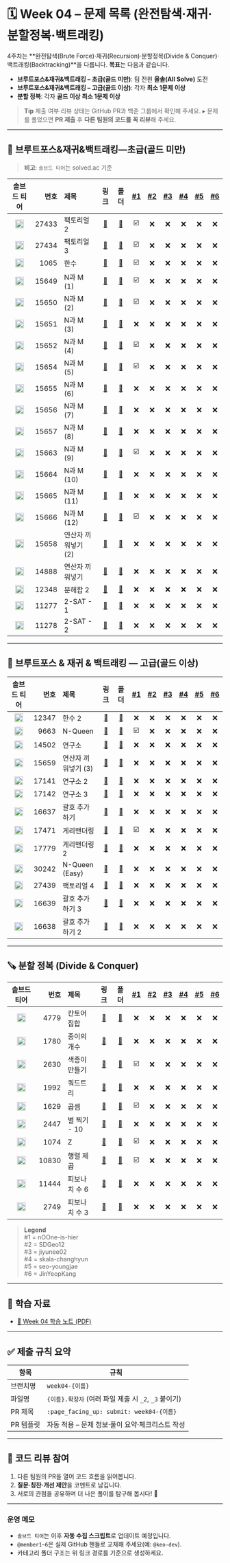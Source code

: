 # 🗓️ Week 04 – 문제 목록 (완전탐색·재귀·분할정복·백트래킹)

4주차는 \*\*완전탐색(Brute Force)·재귀(Recursion)·분할정복(Divide & Conquer)·백트래킹(Backtracking)\*\*을 다룹니다.
**목표**는 다음과 같습니다.

* **브루트포스&재귀&백트래킹 – 초급(골드 미만)**: 팀 전원 **올솔(All Solve)** 도전
* **브루트포스&재귀&백트래킹 – 고급(골드 이상)**: 각자 **최소 1문제 이상**
* **분할 정복**: 각자 **골드 이상 최소 1문제 이상**

> **Tip**
> 제출 여부·리뷰 상태는 GitHub PR과 백준 그룹에서 확인해 주세요.
> ▸ 문제를 풀었으면 **PR 제출** 후 **다른 팀원의 코드를 꼭 리뷰**해 주세요.

---

## 🧩 브루트포스&재귀&백트래킹—초급(골드 미만)

> **비고**: `솔브드 티어`는 solved.ac 기준

<!--START:PROGRESS:BEGINNER-->

| 솔브드 티어 | 번호 | 제목 | 링크 | 폴더 | <a href="https://github.com/nOOne-is-hier" title="nOOne-is-hier">#1</a> | <a href="https://github.com/SDGeo12" title="SDGeo12">#2</a> | <a href="https://github.com/jiyunee02" title="jiyunee02">#3</a> | <a href="https://github.com/skala-changhyun" title="skala-changhyun">#4</a> | <a href="https://github.com/seo-youngjae" title="seo-youngjae">#5</a> | <a href="https://github.com/JinYeopKang" title="JinYeopKang">#6</a> |
|:---:|---:|:---|:---:|:---:|:---:|:---:|:---:|:---:|:---:|:---:|
| <img src="https://static.solved.ac/tier_small/1.svg" alt="Bronze V" width="20"/> | 27433 | 팩토리얼 2 | [🔗](https://www.acmicpc.net/problem/27433) | [📁](./브루트포스&재귀&백트래킹-초급/boj_27433_팩토리얼_2) | ☑️ | ❌ | ❌ | ❌ | ❌ | ❌ |
| <img src="https://static.solved.ac/tier_small/1.svg" alt="Bronze V" width="20"/> | 27434 | 팩토리얼 3 | [🔗](https://www.acmicpc.net/problem/27434) | [📁](./브루트포스&재귀&백트래킹-초급/boj_27434_팩토리얼_3) | ☑️ | ❌ | ❌ | ❌ | ❌ | ❌ |
| <img src="https://static.solved.ac/tier_small/7.svg" alt="Silver IV" width="20"/> | 1065 | 한수 | [🔗](https://www.acmicpc.net/problem/1065) | [📁](./브루트포스&재귀&백트래킹-초급/boj_1065_한수) | ☑️ | ❌ | ❌ | ❌ | ❌ | ❌ |
| <img src="https://static.solved.ac/tier_small/8.svg" alt="Silver III" width="20"/> | 15649 | N과 M (1) | [🔗](https://www.acmicpc.net/problem/15649) | [📁](./브루트포스&재귀&백트래킹-초급/boj_15649_N과_M_(1)) | ☑️ | ❌ | ❌ | ❌ | ❌ | ❌ |
| <img src="https://static.solved.ac/tier_small/8.svg" alt="Silver III" width="20"/> | 15650 | N과 M (2) | [🔗](https://www.acmicpc.net/problem/15650) | [📁](./브루트포스&재귀&백트래킹-초급/boj_15650_N과_M_(2)) | ☑️ | ❌ | ❌ | ❌ | ❌ | ❌ |
| <img src="https://static.solved.ac/tier_small/8.svg" alt="Silver III" width="20"/> | 15651 | N과 M (3) | [🔗](https://www.acmicpc.net/problem/15651) | [📁](./브루트포스&재귀&백트래킹-초급/boj_15651_N과_M_(3)) | ❌ | ❌ | ❌ | ❌ | ❌ | ❌ |
| <img src="https://static.solved.ac/tier_small/8.svg" alt="Silver III" width="20"/> | 15652 | N과 M (4) | [🔗](https://www.acmicpc.net/problem/15652) | [📁](./브루트포스&재귀&백트래킹-초급/boj_15652_N과_M_(4)) | ☑️ | ❌ | ❌ | ❌ | ❌ | ❌ |
| <img src="https://static.solved.ac/tier_small/8.svg" alt="Silver III" width="20"/> | 15654 | N과 M (5) | [🔗](https://www.acmicpc.net/problem/15654) | [📁](./브루트포스&재귀&백트래킹-초급/boj_15654_N과_M_(5)) | ☑️ | ❌ | ❌ | ❌ | ❌ | ❌ |
| <img src="https://static.solved.ac/tier_small/8.svg" alt="Silver III" width="20"/> | 15655 | N과 M (6) | [🔗](https://www.acmicpc.net/problem/15655) | [📁](./브루트포스&재귀&백트래킹-초급/boj_15655_N과_M_(6)) | ❌ | ❌ | ❌ | ❌ | ❌ | ❌ |
| <img src="https://static.solved.ac/tier_small/8.svg" alt="Silver III" width="20"/> | 15656 | N과 M (7) | [🔗](https://www.acmicpc.net/problem/15656) | [📁](./브루트포스&재귀&백트래킹-초급/boj_15656_N과_M_(7)) | ❌ | ❌ | ❌ | ❌ | ❌ | ❌ |
| <img src="https://static.solved.ac/tier_small/8.svg" alt="Silver III" width="20"/> | 15657 | N과 M (8) | [🔗](https://www.acmicpc.net/problem/15657) | [📁](./브루트포스&재귀&백트래킹-초급/boj_15657_N과_M_(8)) | ❌ | ❌ | ❌ | ❌ | ❌ | ❌ |
| <img src="https://static.solved.ac/tier_small/9.svg" alt="Silver II" width="20"/> | 15663 | N과 M (9) | [🔗](https://www.acmicpc.net/problem/15663) | [📁](./브루트포스&재귀&백트래킹-초급/boj_15663_N과_M_(9)) | ☑️ | ❌ | ❌ | ❌ | ❌ | ❌ |
| <img src="https://static.solved.ac/tier_small/9.svg" alt="Silver II" width="20"/> | 15664 | N과 M (10) | [🔗](https://www.acmicpc.net/problem/15664) | [📁](./브루트포스&재귀&백트래킹-초급/boj_15664_N과_M_(10)) | ❌ | ❌ | ❌ | ❌ | ❌ | ❌ |
| <img src="https://static.solved.ac/tier_small/9.svg" alt="Silver II" width="20"/> | 15665 | N과 M (11) | [🔗](https://www.acmicpc.net/problem/15665) | [📁](./브루트포스&재귀&백트래킹-초급/boj_15665_N과_M_(11)) | ❌ | ❌ | ❌ | ❌ | ❌ | ❌ |
| <img src="https://static.solved.ac/tier_small/9.svg" alt="Silver II" width="20"/> | 15666 | N과 M (12) | [🔗](https://www.acmicpc.net/problem/15666) | [📁](./브루트포스&재귀&백트래킹-초급/boj_15666_N과_M_(12)) | ☑️ | ❌ | ❌ | ❌ | ❌ | ❌ |
| <img src="https://static.solved.ac/tier_small/9.svg" alt="Silver II" width="20"/> | 15658 | 연산자 끼워넣기 (2) | [🔗](https://www.acmicpc.net/problem/15658) | [📁](./브루트포스&재귀&백트래킹-초급/boj_15658_연산자_끼워넣기_(2)) | ❌ | ❌ | ❌ | ❌ | ❌ | ❌ |
| <img src="https://static.solved.ac/tier_small/10.svg" alt="Silver I" width="20"/> | 14888 | 연산자 끼워넣기 | [🔗](https://www.acmicpc.net/problem/14888) | [📁](./브루트포스&재귀&백트래킹-초급/boj_14888_연산자_끼워넣기) | ❌ | ❌ | ❌ | ❌ | ❌ | ❌ |
| <img src="https://static.solved.ac/tier_small/10.svg" alt="Silver I" width="20"/> | 12348 | 분해합 2 | [🔗](https://www.acmicpc.net/problem/12348) | [📁](./브루트포스&재귀&백트래킹-초급/boj_12348_분해합_2) | ❌ | ❌ | ❌ | ❌ | ❌ | ❌ |
| <img src="https://static.solved.ac/tier_small/10.svg" alt="Silver I" width="20"/> | 11277 | 2-SAT - 1 | [🔗](https://www.acmicpc.net/problem/11277) | [📁](./브루트포스&재귀&백트래킹-초급/boj_11277_2-SAT_-_1) | ❌ | ❌ | ❌ | ❌ | ❌ | ❌ |
| <img src="https://static.solved.ac/tier_small/10.svg" alt="Silver I" width="20"/> | 11278 | 2-SAT - 2 | [🔗](https://www.acmicpc.net/problem/11278) | [📁](./브루트포스&재귀&백트래킹-초급/boj_11278_2-SAT_-_2) | ❌ | ❌ | ❌ | ❌ | ❌ | ❌ |

<!--END:PROGRESS:BEGINNER-->

---

## 🧠 브루트포스 & 재귀 & 백트래킹 — 고급(골드 이상)

<!--START:PROGRESS:ADVANCED-->

| 솔브드 티어 | 번호 | 제목 | 링크 | 폴더 | <a href="https://github.com/nOOne-is-hier" title="nOOne-is-hier">#1</a> | <a href="https://github.com/SDGeo12" title="SDGeo12">#2</a> | <a href="https://github.com/jiyunee02" title="jiyunee02">#3</a> | <a href="https://github.com/skala-changhyun" title="skala-changhyun">#4</a> | <a href="https://github.com/seo-youngjae" title="seo-youngjae">#5</a> | <a href="https://github.com/JinYeopKang" title="JinYeopKang">#6</a> |
|:---:|---:|:---|:---:|:---:|:---:|:---:|:---:|:---:|:---:|:---:|
| <img src="https://static.solved.ac/tier_small/11.svg" alt="Gold V" width="20"/> | 12347 | 한수 2 | [🔗](https://www.acmicpc.net/problem/12347) | [📁](./브루트포스&재귀&백트래킹-고급/boj_12347_한수_2) | ❌ | ❌ | ❌ | ❌ | ❌ | ❌ |
| <img src="https://static.solved.ac/tier_small/12.svg" alt="Gold IV" width="20"/> | 9663 | N-Queen | [🔗](https://www.acmicpc.net/problem/9663) | [📁](./브루트포스&재귀&백트래킹-고급/boj_9663_N_Queen) | ☑️ | ❌ | ❌ | ❌ | ❌ | ❌ |
| <img src="https://static.solved.ac/tier_small/12.svg" alt="Gold IV" width="20"/> | 14502 | 연구소 | [🔗](https://www.acmicpc.net/problem/14502) | [📁](./브루트포스&재귀&백트래킹-고급/boj_14502_연구소) | ❌ | ❌ | ❌ | ❌ | ❌ | ❌ |
| <img src="https://static.solved.ac/tier_small/12.svg" alt="Gold IV" width="20"/> | 15659 | 연산자 끼워넣기 (3) | [🔗](https://www.acmicpc.net/problem/15659) | [📁](./브루트포스&재귀&백트래킹-고급/boj_15659_연산자_끼워넣기_(3)) | ❌ | ❌ | ❌ | ❌ | ❌ | ❌ |
| <img src="https://static.solved.ac/tier_small/12.svg" alt="Gold IV" width="20"/> | 17141 | 연구소 2 | [🔗](https://www.acmicpc.net/problem/17141) | [📁](./브루트포스&재귀&백트래킹-고급/boj_17141_연구소_2) | ❌ | ❌ | ❌ | ❌ | ❌ | ❌ |
| <img src="https://static.solved.ac/tier_small/13.svg" alt="Gold III" width="20"/> | 17142 | 연구소 3 | [🔗](https://www.acmicpc.net/problem/17142) | [📁](./브루트포스&재귀&백트래킹-고급/boj_17142_연구소_3) | ❌ | ❌ | ❌ | ❌ | ❌ | ❌ |
| <img src="https://static.solved.ac/tier_small/13.svg" alt="Gold III" width="20"/> | 16637 | 괄호 추가하기 | [🔗](https://www.acmicpc.net/problem/16637) | [📁](./브루트포스&재귀&백트래킹-고급/boj_16637_괄호_추가하기) | ❌ | ❌ | ❌ | ❌ | ❌ | ❌ |
| <img src="https://static.solved.ac/tier_small/13.svg" alt="Gold III" width="20"/> | 17471 | 게리맨더링 | [🔗](https://www.acmicpc.net/problem/17471) | [📁](./브루트포스&재귀&백트래킹-고급/boj_17471_게리맨더링) | ☑️ | ❌ | ❌ | ❌ | ❌ | ❌ |
| <img src="https://static.solved.ac/tier_small/14.svg" alt="Gold II" width="20"/> | 17779 | 게리맨더링 2 | [🔗](https://www.acmicpc.net/problem/17779) | [📁](./브루트포스&재귀&백트래킹-고급/boj_17779_게리맨더링_2) | ❌ | ❌ | ❌ | ❌ | ❌ | ❌ |
| <img src="https://static.solved.ac/tier_small/13.svg" alt="Gold III" width="20"/> | 30242 | N-Queen (Easy) | [🔗](https://www.acmicpc.net/problem/30242) | [📁](./브루트포스&재귀&백트래킹-고급/boj_30242_N_Queen_(Easy)) | ❌ | ❌ | ❌ | ❌ | ❌ | ❌ |
| <img src="https://static.solved.ac/tier_small/14.svg" alt="Gold II" width="20"/> | 27439 | 팩토리얼 4 | [🔗](https://www.acmicpc.net/problem/27439) | [📁](./브루트포스&재귀&백트래킹-고급/boj_27439_팩토리얼_4) | ❌ | ❌ | ❌ | ❌ | ❌ | ❌ |
| <img src="https://static.solved.ac/tier_small/14.svg" alt="Gold II" width="20"/> | 16639 | 괄호 추가하기 3 | [🔗](https://www.acmicpc.net/problem/16639) | [📁](./브루트포스&재귀&백트래킹-고급/boj_16639_괄호_추가하기_3) | ❌ | ❌ | ❌ | ❌ | ❌ | ❌ |
| <img src="https://static.solved.ac/tier_small/15.svg" alt="Gold I" width="20"/> | 16638 | 괄호 추가하기 2 | [🔗](https://www.acmicpc.net/problem/16638) | [📁](./브루트포스&재귀&백트래킹-고급/boj_16638_괄호_추가하기_2) | ❌ | ❌ | ❌ | ❌ | ❌ | ❌ |

<!--END:PROGRESS:ADVANCED-->

---

## 🪚 분할 정복 (Divide & Conquer)

<!--START:PROGRESS:DNC-->

| 솔브드 티어 | 번호 | 제목 | 링크 | 폴더 | <a href="https://github.com/nOOne-is-hier" title="nOOne-is-hier">#1</a> | <a href="https://github.com/SDGeo12" title="SDGeo12">#2</a> | <a href="https://github.com/jiyunee02" title="jiyunee02">#3</a> | <a href="https://github.com/skala-changhyun" title="skala-changhyun">#4</a> | <a href="https://github.com/seo-youngjae" title="seo-youngjae">#5</a> | <a href="https://github.com/JinYeopKang" title="JinYeopKang">#6</a> |
|:---:|---:|:---|:---:|:---:|:---:|:---:|:---:|:---:|:---:|:---:|
| <img src="https://static.solved.ac/tier_small/8.svg" alt="Silver III" width="20"/> | 4779 | 칸토어 집합 | [🔗](https://www.acmicpc.net/problem/4779) | [📁](./분할정복/boj_4779_칸토어_집합) | ❌ | ❌ | ❌ | ❌ | ❌ | ❌ |
| <img src="https://static.solved.ac/tier_small/9.svg" alt="Silver II" width="20"/> | 1780 | 종이의 개수 | [🔗](https://www.acmicpc.net/problem/1780) | [📁](./분할정복/boj_1780_종이의_개수) | ❌ | ❌ | ❌ | ❌ | ❌ | ❌ |
| <img src="https://static.solved.ac/tier_small/9.svg" alt="Silver II" width="20"/> | 2630 | 색종이 만들기 | [🔗](https://www.acmicpc.net/problem/2630) | [📁](./분할정복/boj_2630_색종이_만들기) | ☑️ | ❌ | ❌ | ❌ | ❌ | ❌ |
| <img src="https://static.solved.ac/tier_small/10.svg" alt="Silver I" width="20"/> | 1992 | 쿼드트리 | [🔗](https://www.acmicpc.net/problem/1992) | [📁](./분할정복/boj_1992_쿼드트리) | ❌ | ❌ | ❌ | ❌ | ❌ | ❌ |
| <img src="https://static.solved.ac/tier_small/10.svg" alt="Silver I" width="20"/> | 1629 | 곱셈 | [🔗](https://www.acmicpc.net/problem/1629) | [📁](./분할정복/boj_1629_곱셈) | ☑️ | ❌ | ❌ | ❌ | ❌ | ❌ |
| <img src="https://static.solved.ac/tier_small/11.svg" alt="Gold V" width="20"/> | 2447 | 별 찍기 - 10 | [🔗](https://www.acmicpc.net/problem/2447) | [📁](./분할정복/boj_2447_별_찍기_10) | ❌ | ❌ | ❌ | ❌ | ❌ | ❌ |
| <img src="https://static.solved.ac/tier_small/11.svg" alt="Gold V" width="20"/> | 1074 | Z | [🔗](https://www.acmicpc.net/problem/1074) | [📁](./분할정복/boj_1074_Z) | ☑️ | ❌ | ❌ | ❌ | ❌ | ❌ |
| <img src="https://static.solved.ac/tier_small/12.svg" alt="Gold IV" width="20"/> | 10830 | 행렬 제곱 | [🔗](https://www.acmicpc.net/problem/10830) | [📁](./분할정복/boj_10830_행렬_제곱) | ☑️ | ❌ | ❌ | ❌ | ❌ | ❌ |
| <img src="https://static.solved.ac/tier_small/14.svg" alt="Gold II" width="20"/> | 11444 | 피보나치 수 6 | [🔗](https://www.acmicpc.net/problem/11444) | [📁](./분할정복/boj_11444_피보나치_수_6) | ❌ | ❌ | ❌ | ❌ | ❌ | ❌ |
| <img src="https://static.solved.ac/tier_small/14.svg" alt="Gold II" width="20"/> | 2749 | 피보나치 수 3 | [🔗](https://www.acmicpc.net/problem/2749) | [📁](./분할정복/boj_2749_피보나치_수_3) | ❌ | ❌ | ❌ | ❌ | ❌ | ❌ |

<!--END:PROGRESS:DNC-->

> **Legend**  
> #1 = nOOne-is-hier  
> #2 = SDGeo12  
> #3 = jiyunee02  
> #4 = skala-changhyun  
> #5 = seo-youngjae  
> #6 = JinYeopKang
---

## 📝 학습 자료

* [📄 Week 04 학습 노트 (PDF)](../../docs/study-note-week04.pdf)

---

## ✅ 제출 규칙 요약

| 항목     | 규칙                                     |
| ------ | -------------------------------------- |
| 브랜치명   | `week04-{이름}`                          |
| 파일명    | `{이름}.확장자` (여러 파일 제출 시 `_2`, `_3` 붙이기) |
| PR 제목  | `:page_facing_up: submit: week04-{이름}` |
| PR 템플릿 | 자동 적용 – 문제 정보·풀이 요약·체크리스트 작성           |

---

## 💬 코드 리뷰 참여

1. 다른 팀원의 PR을 열어 코드 흐름을 읽어봅니다.
2. **질문·칭찬·개선 제안**을 코멘트로 남깁니다.
3. 서로의 관점을 공유하며 더 나은 풀이를 탐구해 봅시다! 🚀

---

### 운영 메모

* `솔브드 티어`는 이후 **자동 수집 스크립트**로 업데이트 예정입니다.
* `@member1~6`은 실제 GitHub 핸들로 교체해 주세요(예: `@keo-dev`).
* 카테고리 폴더 구조는 위 링크 경로를 기준으로 생성하세요.

<!--WEEKMETA: released_at=2025-08-21T00:00:00+09:00; deadline= -->
